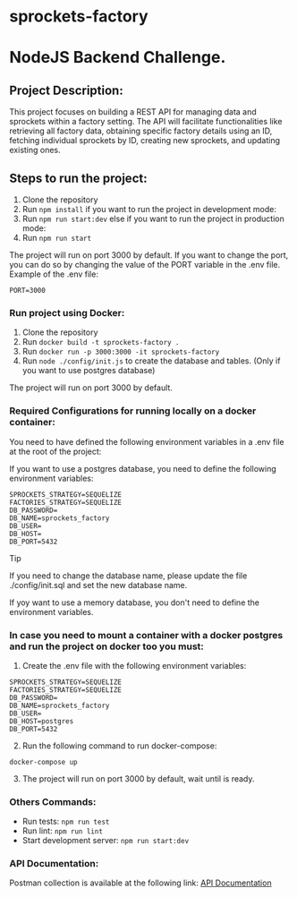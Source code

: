# sprockets-factory
# NodeJS Backend Challenge.


## Project Description:
This project focuses on building a REST API for managing data and sprockets within a factory setting.
The API will facilitate functionalities like retrieving all factory data,
obtaining specific factory details using an ID, fetching individual sprockets by ID, creating new sprockets,
and updating existing ones.

## Steps to run the project:
1. Clone the repository
2. Run `npm install`
if you want to run the project in development mode:
3. Run `npm run start:dev`
else if you want to run the project in production mode:
4. Run `npm run start`

The project will run on port 3000 by default.
If you want to change the port, you can do so by changing the value of the PORT variable in the .env file. 
Example of the .env file:
```
PORT=3000
```


### Run project using Docker:
1. Clone the repository
2. Run `docker build -t sprockets-factory .`
3. Run `docker run -p 3000:3000 -it sprockets-factory`
4. Run `node ./config/init.js` to create the database and tables. (Only if you want to use postgres database)

The project will run on port 3000 by default.


### Required Configurations for running locally on a docker container:

You need to have defined the following environment variables in a .env file at the root of the project:

If you want to use a postgres database, you need to define the following environment variables:
```
SPROCKETS_STRATEGY=SEQUELIZE
FACTORIES_STRATEGY=SEQUELIZE
DB_PASSWORD=
DB_NAME=sprockets_factory
DB_USER=
DB_HOST=
DB_PORT=5432
```
> [!TIP]
> If you need to change the database name, please update the file ./config/init.sql and set the new database name.

If yoy want to use a memory database, you don't need to define the environment variables.

### In case you need to mount a container with a docker postgres and run the project on docker too you must:
1. Create the .env file with the following environment variables:
```
SPROCKETS_STRATEGY=SEQUELIZE
FACTORIES_STRATEGY=SEQUELIZE
DB_PASSWORD=
DB_NAME=sprockets_factory
DB_USER=
DB_HOST=postgres
DB_PORT=5432
```
2. Run the following command to run docker-compose:
```
docker-compose up
```
3. The project will run on port 3000 by default, wait until is ready.

### Others Commands:
- Run tests: `npm run test`
- Run lint: `npm run lint`
- Start development server: `npm run start:dev`

### API Documentation:
Postman collection is available at the following link:
[API Documentation](https://api.postman.com/collections/1608722-49b8d3b9-1552-488a-88b8-b78d3642b274?access_key=PMAT-01HZ32D7Y9ZHR4XV9VEYWFNX1F)
